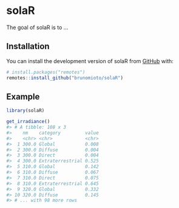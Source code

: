 
<!-- README.md is generated from README.Rmd. Please edit that file -->

# solaR

<!-- badges: start -->
<!-- badges: end -->

The goal of solaR is to …

## Installation

You can install the development version of solaR from
[GitHub](https://github.com/) with:

``` r
# install.packages("remotes")
remotes::install_github("brunomioto/solaR")
```

## Example

``` r
library(solaR)

get_irradiance()
#> # A tibble: 108 x 3
#>    nm    category         value
#>    <chr> <chr>            <chr>
#>  1 300.0 Global           0.008
#>  2 300.0 Diffuse          0.004
#>  3 300.0 Direct           0.004
#>  4 300.0 Extraterrestrial 0.525
#>  5 310.0 Global           0.142
#>  6 310.0 Diffuse          0.067
#>  7 310.0 Direct           0.075
#>  8 310.0 Extraterrestrial 0.645
#>  9 320.0 Global           0.332
#> 10 320.0 Diffuse          0.145
#> # ... with 98 more rows
```
